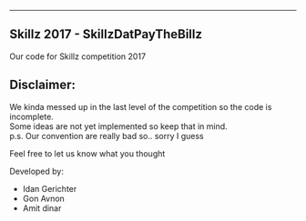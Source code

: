 -----------------------------------
Skillz 2017 - SkillzDatPayTheBillz
-----------------------------------
Our code for Skillz competition 2017

## Disclaimer:
We kinda messed up in the last level of the competition so the code is incomplete.<br />
Some ideas are not yet implemented so keep that in mind.<br />
p.s. Our convention are really bad so.. sorry I guess

Feel free to let us know what you thought


Developed by:
- Idan Gerichter
- Gon Avnon
- Amit dinar